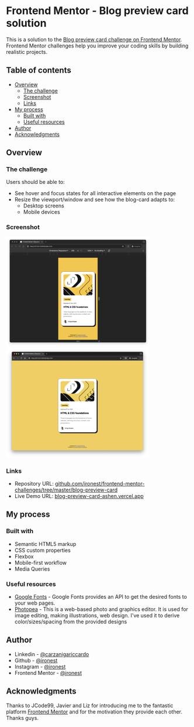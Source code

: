 # Frontend Mentor - Blog preview card solution

This is a solution to the [Blog preview card challenge on Frontend Mentor](https://www.frontendmentor.io/challenges/blog-preview-card-ckPaj01IcS). Frontend Mentor challenges help you improve your coding skills by building realistic projects.

## Table of contents

- [Overview](#overview)
  - [The challenge](#the-challenge)
  - [Screenshot](#screenshot)
  - [Links](#links)
- [My process](#my-process)
  - [Built with](#built-with)
  - [Useful resources](#useful-resources)
- [Author](#author)
- [Acknowledgments](#acknowledgments)

## Overview

### The challenge

Users should be able to:

- See hover and focus states for all interactive elements on the page
- Resize the viewport/window and see how the blog-card adapts to:
  - Desktop screens
  - Mobile devices

### Screenshot

[![.//misc/thumb_mobile.png](./misc/thumb_mobile.png)](./misc/mobile.png)
[![.//misc/thumb_desktop.png](./misc/thumb_desktop.png)](./misc/desktop.png)

### Links

- Repository URL: [github.com/ironest/frontend-mentor-challenges/tree/master/blog-preview-card](https://github.com/ironest/frontend-mentor-challenges/tree/master/blog-preview-card)
- Live Demo URL: [blog-preview-card-ashen.vercel.app](https://blog-preview-card-ashen.vercel.app/)

## My process

### Built with

- Semantic HTML5 markup
- CSS custom properties
- Flexbox
- Mobile-first workflow
- Media Queries

### Useful resources

- [Google Fonts](https://fonts.google.com/) - Google Fonts provides an API to get the desired fonts to your web pages.
- [Photopea](https://www.photopea.com/) - This is a web-based photo and graphics editor. It is used for image editing, making illustrations, web design. I've used it to derive color/sizes/spacing from the provided designs

## Author

- Linkedin - [@carzanigariccardo](https://www.linkedin.com/in/carzanigariccardo/)
- Github - [@ironest](https://www.github.com/ironest)
- Instagram - [@ironest](https://www.instagram.com/ironest)
- Frontend Mentor - [@ironest](https://www.frontendmentor.io/profile/ironest)

## Acknowledgments

Thanks to JCode99, Javier and Liz for introducing me to the fantastic platform [Frontend Mentor](https://www.frontendmentor.io) and for the motivation they provide each other. Thanks guys.
